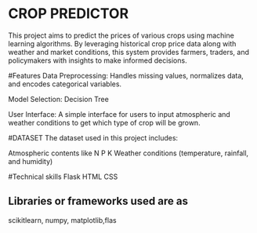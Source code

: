 # CROP  PREDICTOR




This project aims to predict the prices of various crops using machine learning algorithms. By leveraging historical crop price data along with weather and market conditions, this system provides farmers, traders, and policymakers with insights to make informed decisions.

#Features
Data Preprocessing: Handles missing values, normalizes data, and encodes categorical variables.

Model Selection: Decision Tree

User Interface: A simple interface for users to input atmospheric and weather conditions to get which type of crop will be grown.

#DATASET
The dataset used in this project includes:

Atmospheric contents like N P K
Weather conditions (temperature, rainfall, and humidity)

#Technical skills
Flask
HTML
CSS

## Libraries or frameworks used are as 
scikitlearn, numpy, matplotlib,flas
